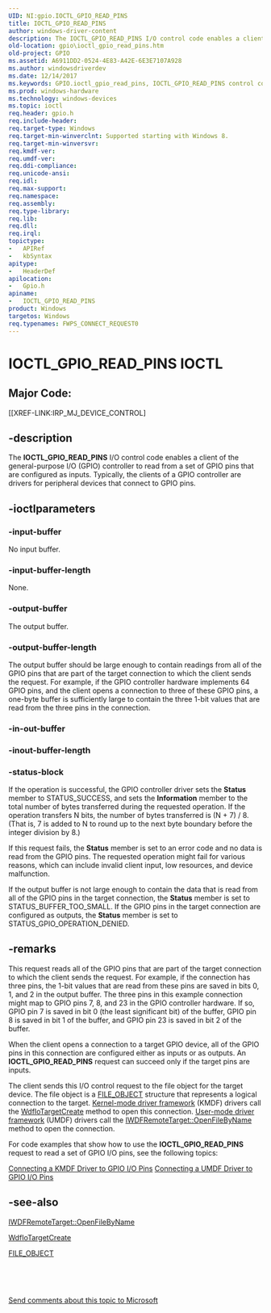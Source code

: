 ```yaml
---
UID: NI:gpio.IOCTL_GPIO_READ_PINS
title: IOCTL_GPIO_READ_PINS
author: windows-driver-content
description: The IOCTL_GPIO_READ_PINS I/O control code enables a client of the general-purpose I/O (GPIO) controller to read from a set of GPIO pins that are configured as inputs.
old-location: gpio\ioctl_gpio_read_pins.htm
old-project: GPIO
ms.assetid: A6911DD2-0524-4E83-A42E-6E3E7107A928
ms.author: windowsdriverdev
ms.date: 12/14/2017
ms.keywords: GPIO.ioctl_gpio_read_pins, IOCTL_GPIO_READ_PINS control code [Parallel Ports], IOCTL_GPIO_READ_PINS, gpio/IOCTL_GPIO_READ_PINS
ms.prod: windows-hardware
ms.technology: windows-devices
ms.topic: ioctl
req.header: gpio.h
req.include-header: 
req.target-type: Windows
req.target-min-winverclnt: Supported starting with Windows 8.
req.target-min-winversvr: 
req.kmdf-ver: 
req.umdf-ver: 
req.ddi-compliance: 
req.unicode-ansi: 
req.idl: 
req.max-support: 
req.namespace: 
req.assembly: 
req.type-library: 
req.lib: 
req.dll: 
req.irql: 
topictype:
-	APIRef
-	kbSyntax
apitype:
-	HeaderDef
apilocation:
-	Gpio.h
apiname:
-	IOCTL_GPIO_READ_PINS
product: Windows
targetos: Windows
req.typenames: FWPS_CONNECT_REQUEST0
---
```


# IOCTL_GPIO_READ_PINS IOCTL


##  Major Code: 


[[XREF-LINK:IRP_MJ_DEVICE_CONTROL]

## -description


The <b>IOCTL_GPIO_READ_PINS</b> I/O control code enables a client of the general-purpose I/O (GPIO) controller to read from a set of GPIO pins that are configured as inputs. Typically, the clients of a GPIO controller are drivers for peripheral devices that connect to GPIO pins.


## -ioctlparameters




### -input-buffer

No input buffer.


### -input-buffer-length

None.


### -output-buffer

The output buffer.


### -output-buffer-length

The output buffer should be large enough to contain readings from all of the GPIO pins that are part of the target connection to which the client sends the request. For example, if the GPIO controller hardware implements 64 GPIO pins, and the client opens a connection to three of these GPIO pins, a one-byte buffer is sufficiently large to contain the three 1-bit values that are read from the three pins in the connection.


### -in-out-buffer



<text></text>




### -inout-buffer-length



<text></text>




### -status-block

If the operation is successful, the GPIO controller driver sets the <b>Status</b> member to STATUS_SUCCESS, and sets the <b>Information</b> member to the total number of bytes transferred during the requested operation. If the operation transfers N bits, the number of bytes transferred is (N + 7) / 8. (That is, 7 is added to N to round up to the next byte boundary before the integer division by 8.)

If this request fails, the <b>Status</b> member is set to an error code and no data is read from the GPIO pins. The requested operation might fail for various reasons, which can include invalid client input, low resources, and device malfunction.

If the output buffer is not large enough to contain the data that is read from all of the GPIO pins in the target connection, the <b>Status</b> member is set to STATUS_BUFFER_TOO_SMALL. If the GPIO pins in the target connection are configured as outputs, the <b>Status</b> member is set to STATUS_GPIO_OPERATION_DENIED.


## -remarks



This request reads all of the GPIO pins that are part of the target connection to which the client sends the request. For example, if the connection has three pins, the 1-bit values that are read from these pins are saved in bits 0, 1, and 2 in the output buffer. The three pins in this example connection might map to GPIO pins 7, 8, and 23 in the GPIO controller hardware. If so, GPIO pin 7 is saved in bit 0 (the least significant bit) of the buffer, GPIO pin 8 is saved in bit 1 of the buffer, and GPIO pin 23 is saved in bit 2 of the buffer.

When the client opens a connection to a target GPIO device, all of the GPIO pins in this connection are configured either as inputs or as outputs. An <b>IOCTL_GPIO_READ_PINS</b> request can succeed only if the target pins are inputs.

 The client sends this I/O control request to the file object for the target device. The file object is a <a href="..\wdm\ns-wdm-_file_object.md">FILE_OBJECT</a> structure that represents a logical connection to the target. <a href="https://msdn.microsoft.com/en-us/library/windows/hardware/dn550976">Kernel-mode driver framework</a> (KMDF) drivers call the <a href="..\wdfiotarget\nf-wdfiotarget-wdfiotargetcreate.md">WdfIoTargetCreate</a> method to open this connection. <a href="https://docs.microsoft.com/en-us/windows-hardware/drivers/wdf/overview-of-the-umdf">User-mode driver framework</a> (UMDF) drivers call the <a href="https://msdn.microsoft.com/library/windows/hardware/ff560273">IWDFRemoteTarget::OpenFileByName</a> method to open the connection.

For code examples that show how to use the <b>IOCTL_GPIO_READ_PINS</b> request to read a set of GPIO I/O pins, see the following topics:

<a href="https://msdn.microsoft.com/02F6431C-7B55-4DFB-9792-4A72F0268C76">Connecting a KMDF Driver to GPIO I/O Pins</a>
<a href="https://msdn.microsoft.com/6869D298-5EB4-4991-A67F-F4398CE2D191">Connecting a UMDF Driver to GPIO I/O Pins</a>



## -see-also

<a href="https://msdn.microsoft.com/library/windows/hardware/ff560273">IWDFRemoteTarget::OpenFileByName</a>



<a href="..\wdfiotarget\nf-wdfiotarget-wdfiotargetcreate.md">WdfIoTargetCreate</a>



<a href="..\wdm\ns-wdm-_file_object.md">FILE_OBJECT</a>



 

 

<a href="mailto:wsddocfb@microsoft.com?subject=Documentation%20feedback [GPIO\parports]:%20IOCTL_GPIO_READ_PINS control code%20 RELEASE:%20(12/14/2017)&amp;body=%0A%0APRIVACY STATEMENT%0A%0AWe use your feedback to improve the documentation. We don't use your email address for any other purpose, and we'll remove your email address from our system after the issue that you're reporting is fixed. While we're working to fix this issue, we might send you an email message to ask for more info. Later, we might also send you an email message to let you know that we've addressed your feedback.%0A%0AFor more info about Microsoft's privacy policy, see http://privacy.microsoft.com/en-us/default.aspx." title="Send comments about this topic to Microsoft">Send comments about this topic to Microsoft</a>

